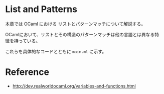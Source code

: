 # List and Patterns

本章では OCaml における リストとパターンマッチについて解説する。

OCamlにおいて、リストとその構造のパターンマッチは他の言語とは異なる特徴を持っている。

これらを具体的なコードとともに `main.ml` に示す。

# Reference

* http://dev.realworldocaml.org/variables-and-functions.html
